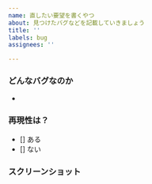 ```yaml
---
name: 直したい要望を書くやつ
about: 見つけたバグなどを記載していきましょう
title: ''
labels: bug
assignees: ''

---
```


### どんなバグなのか
- 

### 再現性は？
- [] ある
- [] ない

### スクリーンショット
<!-- 可能であれば入れる -->
